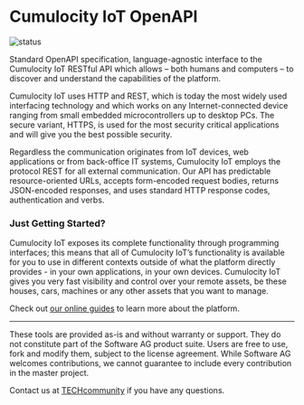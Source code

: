 # Cumulocity IoT OpenAPI

![status](https://img.shields.io/badge/status-work--in--progress-blue "status")

Standard OpenAPI specification, language-agnostic interface to the Cumulocity IoT RESTful API which allows – both humans and computers – to discover and understand the capabilities of the platform.

Cumulocity IoT uses HTTP and REST, which is today the most widely used interfacing technology and which works on any Internet-connected device ranging from small embedded microcontrollers up to desktop PCs. The secure variant, HTTPS, is used for the most security critical applications and will give you the best possible security.

Regardless the communication originates from IoT devices, web applications or from back-office IT systems, Cumulocity IoT employs the protocol REST for all external communication. Our API has predictable resource-oriented URLs, accepts form-encoded request bodies, returns JSON-encoded responses, and uses standard HTTP response codes, authentication and verbs.

### Just Getting Started?

Cumulocity IoT exposes its complete functionality through programming interfaces; this means that all of Cumulocity IoT’s functionality is available for you to use in different contexts outside of what the platform directly provides - in your own applications, in your own devices. Cumulocity IoT gives you very fast visibility and control over your remote assets, be these houses, cars, machines or any other assets that you want to manage.

Check out <a href="https://cumulocity.com/guides/concepts/introduction/" target="_new">our online guides</a> to learn more about the platform.

______________________
These tools are provided as-is and without warranty or support. They do not constitute part of the Software AG product suite. Users are free to use, fork and modify them, subject to the license agreement. While Software AG welcomes contributions, we cannot guarantee to include every contribution in the master project.

Contact us at [TECHcommunity](mailto:technologycommunity@softwareag.com?subject=Github/SoftwareAG) if you have any questions.
